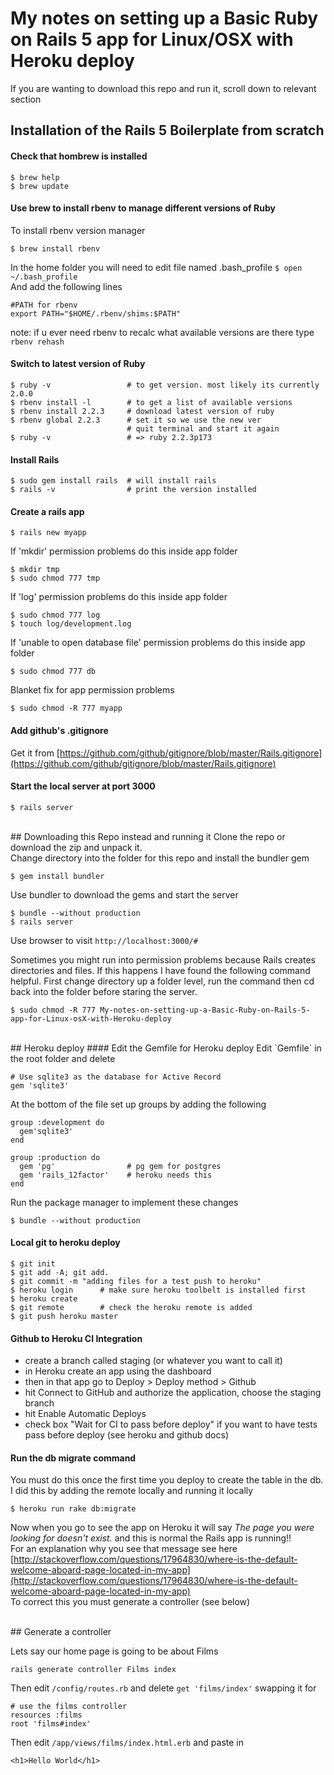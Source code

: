 # My notes on setting up a Basic Ruby on Rails 5 app for Linux/OSX with Heroku deploy

If you are wanting to download this repo and run it,  scroll down to relevant section

## Installation of the Rails 5 Boilerplate from scratch
#### Check that hombrew is installed

    $ brew help
    $ brew update

#### Use brew to install rbenv to manage different versions of Ruby
To install rbenv version manager 

    $ brew install rbenv

In the home folder you will need to edit file named .bash_profile `$ open ~/.bash_profile`<br/>
And add the following lines

    #PATH for rbenv
    export PATH="$HOME/.rbenv/shims:$PATH"

note: if u ever need rbenv to recalc what available versions are there type `rbenv rehash`

#### Switch to latest version of Ruby

    $ ruby -v                 # to get version. most likely its currently 2.0.0
    $ rbenv install -l        # to get a list of available versions
    $ rbenv install 2.2.3     # download latest version of ruby
    $ rbenv global 2.2.3      # set it so we use the new ver
                              # quit terminal and start it again
    $ ruby -v                 # => ruby 2.2.3p173

#### Install Rails

    $ sudo gem install rails  # will install rails
    $ rails -v                # print the version installed

#### Create a rails app 

    $ rails new myapp        

If 'mkdir' permission problems do this inside app folder

    $ mkdir tmp
    $ sudo chmod 777 tmp

If 'log' permission problems do this inside app folder

    $ sudo chmod 777 log
    $ touch log/development.log

If 'unable to open database file' permission problems do this inside app folder

    $ sudo chmod 777 db

Blanket fix for app permission problems
    
    $ sudo chmod -R 777 myapp


#### Add github's .gitignore 

Get it from [https://github.com/github/gitignore/blob/master/Rails.gitignore](https://github.com/github/gitignore/blob/master/Rails.gitignore)

#### Start the local server at port 3000

    $ rails server

<br/>
## Downloading this Repo instead and running it
Clone the repo or download the zip and unpack it.<br/>
Change directory into the folder for this repo and install the bundler gem

    $ gem install bundler

Use bundler to download the gems and start the server

    $ bundle --without production
    $ rails server

Use browser to visit `http://localhost:3000/#`

Sometimes you might run into permission problems because Rails creates directories and files. If this happens I have found the following command helpful.  First change directory up a folder level, run the command then cd back into the folder before staring the server.

    $ sudo chmod -R 777 My-notes-on-setting-up-a-Basic-Ruby-on-Rails-5-app-for-Linux-osX-with-Heroku-deploy
    
<br/>
## Heroku deploy
#### Edit the Gemfile for Heroku deploy
Edit `Gemfile` in the root folder and delete 

    # Use sqlite3 as the database for Active Record
    gem 'sqlite3'

At the bottom of the file set up groups by adding the following

    group :development do
      gem'sqlite3'
    end

    group :production do
      gem 'pg'                # pg gem for postgres
      gem 'rails_12factor'    # heroku needs this
    end

Run the package manager to implement these changes

    $ bundle --without production

#### Local git to heroku deploy

    $ git init
    $ git add -A; git add.
    $ git commit -m "adding files for a test push to heroku"
    $ heroku login      # make sure heroku toolbelt is installed first
    $ heroku create
    $ git remote        # check the heroku remote is added
    $ git push heroku master

#### Github to Heroku CI Integration

- create a branch called staging (or whatever you want to call it)
- in Heroku create an app using the dashboard
- then in that app go to Deploy > Deploy method > Github
- hit Connect to GitHub and authorize the application, choose the staging branch
- hit Enable Automatic Deploys
- check box "Wait for CI to pass before deploy" if you want to have tests pass before deploy (see heroku and github docs)


#### Run the db migrate command 
You must do this once the first time you deploy to create the table in the db. I did this by adding the remote locally and running it locally 

    $ heroku run rake db:migrate

Now when you go to see the app on Heroku it will say _The page you were looking for doesn't exist._ and this is normal the Rails app is running!!<br/>
For an explanation why you see that message see here [http://stackoverflow.com/questions/17964830/where-is-the-default-welcome-aboard-page-located-in-my-app](http://stackoverflow.com/questions/17964830/where-is-the-default-welcome-aboard-page-located-in-my-app)<br/>
To correct this you must generate a controller (see below) 

<br/>
## Generate a controller

Lets say our home page is going to be about Films

    rails generate controller Films index

Then edit `/config/routes.rb` and delete `get 'films/index'` swapping it for

    # use the films controller
    resources :films  
    root 'films#index'

Then edit `/app/views/films/index.html.erb` and paste in 

    <h1>Hello World</h1>




